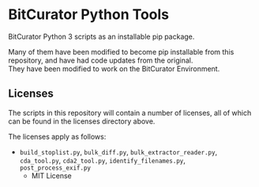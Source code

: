 # BitCurator Python Tools
BitCurator Python 3 scripts as an installable pip package.  

Many of them have been modified to become pip installable from this repository, and have had code updates from the original.  
They have been modified to work on the BitCurator Environment.

## Licenses 
The scripts in this repository will contain a number of licenses, all of which can be found in the licenses directory above.  

The licenses apply as follows:

- `build_stoplist.py`, `bulk_diff.py`, `bulk_extractor_reader.py`, `cda_tool.py`, `cda2_tool.py`, `identify_filenames.py`, `post_process_exif.py`
  - MIT License

